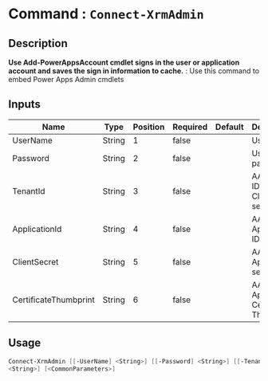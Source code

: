 ﻿# Command : `Connect-XrmAdmin` 

## Description

**Use Add-PowerAppsAccount cmdlet signs in the user or application account and saves the sign in information to cache.** : Use this command to embed Power Apps Admin cmdlets

## Inputs

Name|Type|Position|Required|Default|Description
----|----|--------|--------|-------|-----------
UserName|String|1|false||User login
Password|String|2|false||User password
TenantId|String|3|false||AAD tenant ID (use with Client ID / secret)
ApplicationId|String|4|false||AAD Application ID
ClientSecret|String|5|false||AAD Application secret
CertificateThumbprint|String|6|false||AAD Application Certificate Thumbprint


## Usage

```Powershell 
Connect-XrmAdmin [[-UserName] <String>] [[-Password] <String>] [[-TenantId] <String>] [[-ApplicationId] <String>] [[-ClientSecret] <String>] [[-CertificateThumbprint] 
<String>] [<CommonParameters>]
``` 


